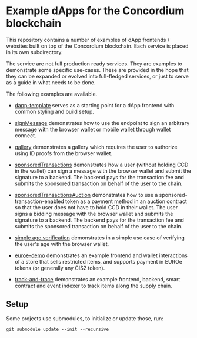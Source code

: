 # Example dApps for the Concordium blockchain

This repository contains a number of examples of dApp frontends / websites built on top
of the Concordium blockchain. Each service is placed in its own subdirectory.

The service are not full production ready services. They are examples to
demonstrate some specific use-cases. These are provided in the hope that they
can be expanded or evolved into full-fledged services, or just to serve as a
guide in what needs to be done.

The following examples are available.

- [dapp-template](./dapp-template/) serves as a starting point for a dApp frontend with common styling and build setup.

- [signMessage](./signMessage/) demonstrates how to use the endpoint to sign an arbitrary message with the browser wallet or mobile wallet through wallet connect.

- [gallery](./gallery/) demonstrates a gallery which requires the user to authorize using ID proofs from the browser wallet.

- [sponsoredTransactions](./sponsoredTransactions/) demonstrates how a user (without holding CCD in the wallet) can sign a message with the browser wallet and submit the signature to a backend. The backend pays for the transaction fee and submits the sponsored transaction on behalf of the user to the chain.

- [sponsoredTransactionsAuction](./sponsoredTransactionsAuction/) demonstrates how to use a sponsored-transaction-enabled token as a payment method in an auction contract so that the user does not have to hold CCD in their wallet. The user signs a bidding message with the browser wallet and submits the signature to a backend. The backend pays for the transaction fee and submits the sponsored transaction on behalf of the user to the chain.

- [simple age verification](./simpleAgeVerification/) demonstrates in a simple use case of verifying the user's age with the browser wallet.

- [euroe-demo](./euroe-demo/) demonstrates an example frontend and wallet
  interactions of a store that sells restricted items, and supports payment in
  EUROe tokens (or generally any CIS2 token).

- [track-and-trace](./track-and-trace/) demonstrates an example frontend, backend, smart contract and event indexer to track items along the supply chain.

## Setup

Some projects use submodules, to initialize or update those, run:
```shell
git submodule update --init --recursive
```
